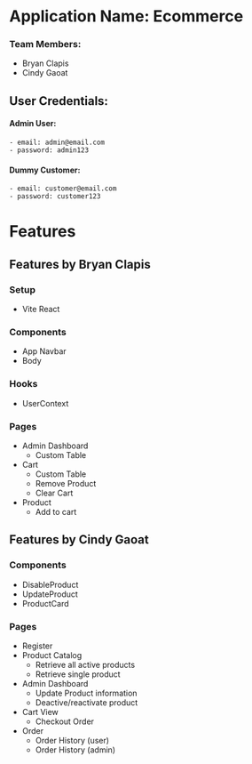 # Application Name: Ecommerce

### Team Members:
- Bryan Clapis
- Cindy Gaoat

## User Credentials:
#### Admin User:
	- email: admin@email.com
	- password: admin123
#### Dummy Customer:
	- email: customer@email.com
	- password: customer123

# Features
## Features by Bryan Clapis
### Setup
- Vite React
### Components
- App Navbar
- Body
### Hooks
- UserContext
### Pages
- Admin Dashboard
  - Custom Table
- Cart
  - Custom Table
  - Remove Product
  - Clear Cart
- Product
  - Add to cart

## Features by Cindy Gaoat
### Components
- DisableProduct
- UpdateProduct
- ProductCard
### Pages
- Register
- Product Catalog
  - Retrieve all active products
  - Retrieve single product
- Admin Dashboard
	- Update Product information
	- Deactive/reactivate product
- Cart View
	- Checkout Order
- Order
	- Order History (user)
	- Order History (admin)